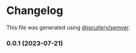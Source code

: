 # Changelog

This file was generated using [@jscutlery/semver](https://github.com/jscutlery/semver).

### 0.0.1 (2023-07-21)
